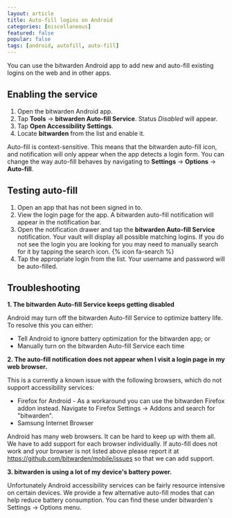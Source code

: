 ```yaml
---
layout: article
title: Auto-fill logins on Android
categories: [miscellaneous]
featured: false
popular: false
tags: [android, autofill, auto-fill]
---
```


You can use the bitwarden Android app to add new and auto-fill existing logins on the web and in other apps.

## Enabling the service

1. Open the bitwarden Android app.
2. Tap **Tools** &rarr; **bitwarden Auto-fill Service**. Status *Disabled* will appear.
3. Tap **Open Accessibility Settings**.
4. Locate **bitwarden** from the list and enable it.

Auto-fill is context-sensitive. This means that the bitwarden auto-fill icon, and notification will only appear when the app detects a login form. You can change the way auto-fill behaves by navigating to **Settings** &rarr; **Options** &rarr; **Auto-fill**.

## Testing auto-fill

1. Open an app that has not been signed in to.
2. View the login page for the app. A bitwarden auto-fill notification will appear in the notification bar.
3. Open the notification drawer and tap the **bitwarden Auto-fill Service** notification. Your vault will display all possible matching logins. If you do not see the login you are looking for you may need to manually search for it by tapping the search icon. {% icon fa-search %}
4. Tap the appropriate login from the list. Your username and password will be auto-filled.

## Troubleshooting

**1. The bitwarden Auto-fill Service keeps getting disabled**

Android may turn off the bitwarden Auto-fill Service to optimize battery life. To resolve this you can either:
- Tell Android to ignore battery optimization for the bitwarden app; or
- Manually turn on the bitwarden Auto-fill Service each time

**2. The auto-fill notification does not appear when I visit a login page in my web browser.**

This is a currently a known issue with the following browsers, which do not support accessibility services:

- Firefox for Android - As a workaround you can use the bitwarden Firefox addon instead. Navigate to Firefox Settings &rarr; Addons and search for "bitwarden".
- Samsung Internet Browser

Android has many web browsers. It can be hard to keep up with them all. We have to add support for each browser individually. If auto-fill does not work and your browser is not listed above please report it at <https://github.com/bitwarden/mobile/issues> so that we can add support.

**3. bitwarden is using a lot of my device's battery power.**

Unfortunately Android accessibility services can be fairly resource intensive on certain devices. We provide a few alternative auto-fill modes that can help reduce battery consumption. You can find these under bitwarden's Settings &rarr; Options menu.
